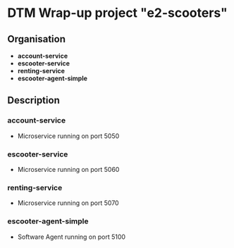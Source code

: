# DTM Wrap-up project "e2-scooters"

## Organisation

- **account-service** 
- **escooter-service**
- **renting-service**
- **escooter-agent-simple**

## Description

### account-service

- Microservice running on port 5050

### escooter-service

- Microservice running on port 5060

### renting-service

- Microservice running on port 5070

### escooter-agent-simple

- Software Agent running on port 5100 
 
